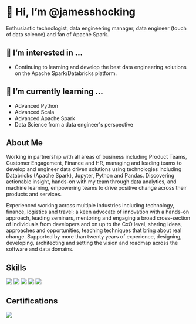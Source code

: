 # 👋 Hi, I’m @jamesshocking
Enthusiastic technologist, data engineering manager, data engineer (touch of data science) and fan of Apache Spark.

## 👀 I’m interested in ...
- Continuing to learning and develop the best data engineering solutions on the Apache Spark/Databricks platform.

## 🌱 I’m currently learning ...
- Advanced Python
- Advanced Scala
- Advanced Apache Spark
- Data Science from a data engineer's perspective

## About Me
Working in partnership with all areas of business including Product Teams, Customer Engagement, Finance and HR, managing and leading teams to develop and engineer data driven solutions using technologies including Databricks (Apache Spark), Jupyter, Python and Pandas. Discovering actionable insight, hands-on with my team through data analytics, and machine learning, empowering teams to drive positive change across their products and services.

Experienced working across multiple industries including technology, finance, logistics and travel; a keen advocate of innovation with a hands-on approach, leading seminars, mentoring and engaging a broad cross-section of individuals from developers and on up to the CxO level, sharing ideas, approaches and opportunities, teaching techniques that bring about real change. Supported by more than twenty years of experience, designing, developing, architecting and setting the vision and roadmap across the software and data domains.

## Skills

![](https://img.shields.io/badge/Code-Python-green?style=for-the-badge&logo=python&logoColor=white&color=2bbc8a)
![](https://img.shields.io/badge/Code-Scala-green?style=for-the-badge&logo=scala&logoColor=white&color=2bbc8a)
![](https://img.shields.io/badge/Engineering-Apache%20Spark-green?style=for-the-badge&logo=apache%20spark&logoColor=white&color=2bbc8a)
![](https://img.shields.io/badge/Engineering-Databricks-green?style=for-the-badge&logo=databricks&logoColor=white&color=2bbc8a)
![](https://img.shields.io/badge/Cloud-Amazon%20AWS-green?style=for-the-badge&logo=amazon-aws&logoColor=white&color=2bbc8a)

## Certifications
![](https://jamesshocking.github.io/images/databricks_dev_cert_3.jpg)
